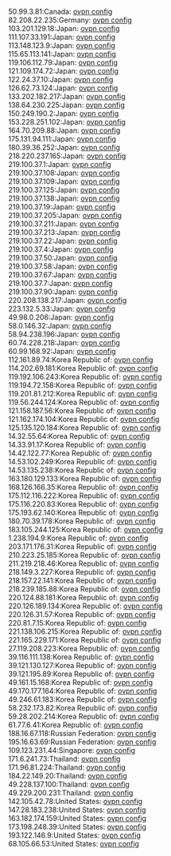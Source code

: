 50.99.3.81:Canada: [ovpn config](vpn/50_99_3_81.ovpn)  
82.208.22.235:Germany: [ovpn config](vpn/82_208_22_235.ovpn)  
103.201.129.18:Japan: [ovpn config](vpn/103_201_129_18.ovpn)  
111.107.33.191:Japan: [ovpn config](vpn/111_107_33_191.ovpn)  
113.148.123.9:Japan: [ovpn config](vpn/113_148_123_9.ovpn)  
115.65.113.141:Japan: [ovpn config](vpn/115_65_113_141.ovpn)  
119.106.112.79:Japan: [ovpn config](vpn/119_106_112_79.ovpn)  
121.109.174.72:Japan: [ovpn config](vpn/121_109_174_72.ovpn)  
122.24.37.10:Japan: [ovpn config](vpn/122_24_37_10.ovpn)  
126.62.73.124:Japan: [ovpn config](vpn/126_62_73_124.ovpn)  
133.202.182.217:Japan: [ovpn config](vpn/133_202_182_217.ovpn)  
138.64.230.225:Japan: [ovpn config](vpn/138_64_230_225.ovpn)  
150.249.190.2:Japan: [ovpn config](vpn/150_249_190_2.ovpn)  
153.228.251.102:Japan: [ovpn config](vpn/153_228_251_102.ovpn)  
164.70.209.88:Japan: [ovpn config](vpn/164_70_209_88.ovpn)  
175.131.94.111:Japan: [ovpn config](vpn/175_131_94_111.ovpn)  
180.39.36.252:Japan: [ovpn config](vpn/180_39_36_252.ovpn)  
218.220.237.165:Japan: [ovpn config](vpn/218_220_237_165.ovpn)  
219.100.37.1:Japan: [ovpn config](vpn/219_100_37_1.ovpn)  
219.100.37.108:Japan: [ovpn config](vpn/219_100_37_108.ovpn)  
219.100.37.109:Japan: [ovpn config](vpn/219_100_37_109.ovpn)  
219.100.37.125:Japan: [ovpn config](vpn/219_100_37_125.ovpn)  
219.100.37.138:Japan: [ovpn config](vpn/219_100_37_138.ovpn)  
219.100.37.19:Japan: [ovpn config](vpn/219_100_37_19.ovpn)  
219.100.37.205:Japan: [ovpn config](vpn/219_100_37_205.ovpn)  
219.100.37.211:Japan: [ovpn config](vpn/219_100_37_211.ovpn)  
219.100.37.213:Japan: [ovpn config](vpn/219_100_37_213.ovpn)  
219.100.37.22:Japan: [ovpn config](vpn/219_100_37_22.ovpn)  
219.100.37.4:Japan: [ovpn config](vpn/219_100_37_4.ovpn)  
219.100.37.50:Japan: [ovpn config](vpn/219_100_37_50.ovpn)  
219.100.37.58:Japan: [ovpn config](vpn/219_100_37_58.ovpn)  
219.100.37.67:Japan: [ovpn config](vpn/219_100_37_67.ovpn)  
219.100.37.7:Japan: [ovpn config](vpn/219_100_37_7.ovpn)  
219.100.37.90:Japan: [ovpn config](vpn/219_100_37_90.ovpn)  
220.208.138.217:Japan: [ovpn config](vpn/220_208_138_217.ovpn)  
223.132.5.33:Japan: [ovpn config](vpn/223_132_5_33.ovpn)  
49.98.0.206:Japan: [ovpn config](vpn/49_98_0_206.ovpn)  
58.0.146.32:Japan: [ovpn config](vpn/58_0_146_32.ovpn)  
58.94.238.196:Japan: [ovpn config](vpn/58_94_238_196.ovpn)  
60.74.228.218:Japan: [ovpn config](vpn/60_74_228_218.ovpn)  
60.99.168.92:Japan: [ovpn config](vpn/60_99_168_92.ovpn)  
112.161.89.74:Korea Republic of: [ovpn config](vpn/112_161_89_74.ovpn)  
114.202.69.181:Korea Republic of: [ovpn config](vpn/114_202_69_181.ovpn)  
119.192.106.243:Korea Republic of: [ovpn config](vpn/119_192_106_243.ovpn)  
119.194.72.158:Korea Republic of: [ovpn config](vpn/119_194_72_158.ovpn)  
119.201.81.212:Korea Republic of: [ovpn config](vpn/119_201_81_212.ovpn)  
119.56.244.124:Korea Republic of: [ovpn config](vpn/119_56_244_124.ovpn)  
121.158.187.56:Korea Republic of: [ovpn config](vpn/121_158_187_56.ovpn)  
121.162.174.104:Korea Republic of: [ovpn config](vpn/121_162_174_104.ovpn)  
125.135.120.184:Korea Republic of: [ovpn config](vpn/125_135_120_184.ovpn)  
14.32.55.64:Korea Republic of: [ovpn config](vpn/14_32_55_64.ovpn)  
14.33.91.17:Korea Republic of: [ovpn config](vpn/14_33_91_17.ovpn)  
14.42.122.77:Korea Republic of: [ovpn config](vpn/14_42_122_77.ovpn)  
14.53.102.249:Korea Republic of: [ovpn config](vpn/14_53_102_249.ovpn)  
14.53.135.238:Korea Republic of: [ovpn config](vpn/14_53_135_238.ovpn)  
163.180.129.133:Korea Republic of: [ovpn config](vpn/163_180_129_133.ovpn)  
168.126.166.35:Korea Republic of: [ovpn config](vpn/168_126_166_35.ovpn)  
175.112.116.222:Korea Republic of: [ovpn config](vpn/175_112_116_222.ovpn)  
175.116.220.83:Korea Republic of: [ovpn config](vpn/175_116_220_83.ovpn)  
175.193.62.140:Korea Republic of: [ovpn config](vpn/175_193_62_140.ovpn)  
180.70.39.178:Korea Republic of: [ovpn config](vpn/180_70_39_178.ovpn)  
183.105.244.125:Korea Republic of: [ovpn config](vpn/183_105_244_125.ovpn)  
1.238.194.9:Korea Republic of: [ovpn config](vpn/1_238_194_9.ovpn)  
203.171.176.31:Korea Republic of: [ovpn config](vpn/203_171_176_31.ovpn)  
210.223.25.185:Korea Republic of: [ovpn config](vpn/210_223_25_185.ovpn)  
211.219.218.46:Korea Republic of: [ovpn config](vpn/211_219_218_46.ovpn)  
218.149.3.227:Korea Republic of: [ovpn config](vpn/218_149_3_227.ovpn)  
218.157.22.141:Korea Republic of: [ovpn config](vpn/218_157_22_141.ovpn)  
218.239.185.88:Korea Republic of: [ovpn config](vpn/218_239_185_88.ovpn)  
220.124.88.181:Korea Republic of: [ovpn config](vpn/220_124_88_181.ovpn)  
220.126.189.134:Korea Republic of: [ovpn config](vpn/220_126_189_134.ovpn)  
220.126.31.57:Korea Republic of: [ovpn config](vpn/220_126_31_57.ovpn)  
220.81.7.15:Korea Republic of: [ovpn config](vpn/220_81_7_15.ovpn)  
221.138.106.215:Korea Republic of: [ovpn config](vpn/221_138_106_215.ovpn)  
221.165.229.171:Korea Republic of: [ovpn config](vpn/221_165_229_171.ovpn)  
27.119.208.223:Korea Republic of: [ovpn config](vpn/27_119_208_223.ovpn)  
39.116.111.138:Korea Republic of: [ovpn config](vpn/39_116_111_138.ovpn)  
39.121.130.127:Korea Republic of: [ovpn config](vpn/39_121_130_127.ovpn)  
39.121.195.89:Korea Republic of: [ovpn config](vpn/39_121_195_89.ovpn)  
49.161.15.168:Korea Republic of: [ovpn config](vpn/49_161_15_168.ovpn)  
49.170.177.164:Korea Republic of: [ovpn config](vpn/49_170_177_164.ovpn)  
49.246.61.183:Korea Republic of: [ovpn config](vpn/49_246_61_183.ovpn)  
58.232.173.82:Korea Republic of: [ovpn config](vpn/58_232_173_82.ovpn)  
59.28.202.214:Korea Republic of: [ovpn config](vpn/59_28_202_214.ovpn)  
61.77.6.41:Korea Republic of: [ovpn config](vpn/61_77_6_41.ovpn)  
188.16.67.118:Russian Federation: [ovpn config](vpn/188_16_67_118.ovpn)  
195.16.63.69:Russian Federation: [ovpn config](vpn/195_16_63_69.ovpn)  
109.123.231.44:Singapore: [ovpn config](vpn/109_123_231_44.ovpn)  
171.6.241.73:Thailand: [ovpn config](vpn/171_6_241_73.ovpn)  
171.96.81.224:Thailand: [ovpn config](vpn/171_96_81_224.ovpn)  
184.22.149.20:Thailand: [ovpn config](vpn/184_22_149_20.ovpn)  
49.228.137.100:Thailand: [ovpn config](vpn/49_228_137_100.ovpn)  
49.229.200.231:Thailand: [ovpn config](vpn/49_229_200_231.ovpn)  
142.105.42.78:United States: [ovpn config](vpn/142_105_42_78.ovpn)  
147.28.183.238:United States: [ovpn config](vpn/147_28_183_238.ovpn)  
163.182.174.159:United States: [ovpn config](vpn/163_182_174_159.ovpn)  
173.198.248.39:United States: [ovpn config](vpn/173_198_248_39.ovpn)  
193.122.146.9:United States: [ovpn config](vpn/193_122_146_9.ovpn)  
68.105.66.53:United States: [ovpn config](vpn/68_105_66_53.ovpn)  

